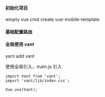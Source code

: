 #### 初始化项目

winpty vue.cmd create vue-mobile-template

#### 基础配置路由

#### 全局使用 vant

yarn add vant

使用全局引入，main.js 引入
```
import Vant from 'vant';
import 'vant/lib/index.css';

Vue.use(Vant);
```
